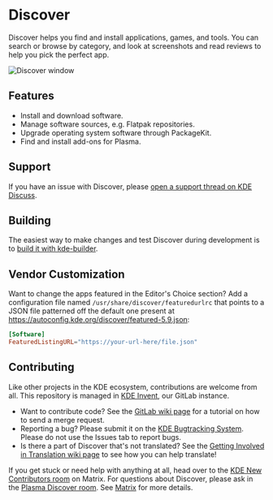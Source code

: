 # Discover

Discover helps you find and install applications, games, and tools. You can search or browse by category, and look at screenshots and read reviews to help you pick the perfect app.

![Discover window](https://cdn.kde.org/screenshots/plasma-discover/plasma-discover.png)

## Features

* Install and download software.
* Manage software sources, e.g. Flatpak repositories.
* Upgrade operating system software through PackageKit.
* Find and install add-ons for Plasma.

## Support

If you have an issue with Discover, please [open a support thread on KDE Discuss](https://discuss.kde.org/c/help/6).

## Building

The easiest way to make changes and test Discover during development is to [build it with kde-builder](https://community.kde.org/Get_Involved/development).

## Vendor Customization

Want to change the apps featured in the Editor's Choice section? Add a configuration file named `/usr/share/discover/featuredurlrc` that points to a JSON file patterned off the default one present at https://autoconfig.kde.org/discover/featured-5.9.json:
```toml
[Software]
FeaturedListingURL="https://your-url-here/file.json"
```

## Contributing

Like other projects in the KDE ecosystem, contributions are welcome from all. This repository is managed in [KDE Invent](https://invent.kde.org/plasma/discover), our GitLab instance.

* Want to contribute code? See the [GitLab wiki page](https://community.kde.org/Infrastructure/GitLab) for a tutorial on how to send a merge request.
* Reporting a bug? Please submit it on the [KDE Bugtracking System](https://bugs.kde.org/enter_bug.cgi?format=guided&product=Discover). Please do not use the Issues
  tab to report bugs.
* Is there a part of Discover that's not translated? See the [Getting Involved in Translation wiki page](https://community.kde.org/Get_Involved/translation) to see how
  you can help translate!

If you get stuck or need help with anything at all, head over to the [KDE New Contributors room](https://go.kde.org/matrix/#/#kde-welcome:kde.org) on Matrix. For questions about Discover, please ask in the [Plasma Discover room](https://go.kde.org/matrix/#/#plasma-discover:kde.org). See [Matrix](https://community.kde.org/Matrix) for more details.

